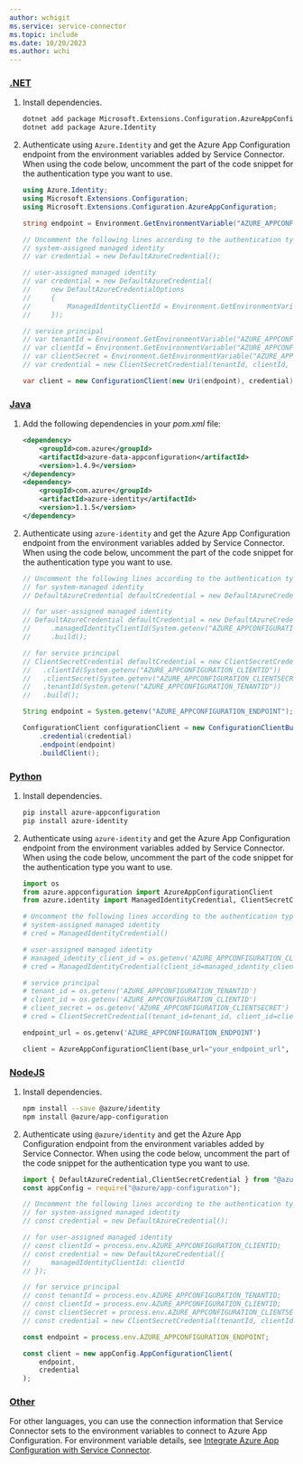 ```yaml
---
author: wchigit
ms.service: service-connector
ms.topic: include
ms.date: 10/20/2023
ms.author: wchi
---
```


### [.NET](#tab/dotnet)

1. Install dependencies.
    ```bash
    dotnet add package Microsoft.Extensions.Configuration.AzureAppConfiguration
    dotnet add package Azure.Identity
    ```
1. Authenticate using `Azure.Identity` and get the Azure App Configuration endpoint from the environment variables added by Service Connector. When using the code below, uncomment the part of the code snippet for the authentication type you want to use.
    
    ```csharp
    using Azure.Identity;
    using Microsoft.Extensions.Configuration;
    using Microsoft.Extensions.Configuration.AzureAppConfiguration;
    
    string endpoint = Environment.GetEnvironmentVariable("AZURE_APPCONFIGURATION_ENDPOINT");
    
    // Uncomment the following lines according to the authentication type.
    // system-assigned managed identity
    // var credential = new DefaultAzureCredential();
    
    // user-assigned managed identity
    // var credential = new DefaultAzureCredential(
    //     new DefaultAzureCredentialOptions
    //     {
    //         ManagedIdentityClientId = Environment.GetEnvironmentVariable("AZURE_APPCONFIGURATION_CLIENTID");
    //     });
    
    // service principal 
    // var tenantId = Environment.GetEnvironmentVariable("AZURE_APPCONFIGURATION_TENANTID");
    // var clientId = Environment.GetEnvironmentVariable("AZURE_APPCONFIGURATION_CLIENTID");
    // var clientSecret = Environment.GetEnvironmentVariable("AZURE_APPCONFIGURATION_CLIENTSECRET");
    // var credential = new ClientSecretCredential(tenantId, clientId, clientSecret);
    
    var client = new ConfigurationClient(new Uri(endpoint), credential);
    ```
    
### [Java](#tab/java)

1. Add the following dependencies in your *pom.xml* file:
    ```xml
    <dependency>
        <groupId>com.azure</groupId>
        <artifactId>azure-data-appconfiguration</artifactId>
        <version>1.4.9</version>
    </dependency>
    <dependency>
        <groupId>com.azure</groupId>
        <artifactId>azure-identity</artifactId>
        <version>1.1.5</version>
    </dependency>
    ```
1. Authenticate using `azure-identity` and get the Azure App Configuration endpoint from the environment variables added by Service Connector. When using the code below, uncomment the part of the code snippet for the authentication type you want to use.

    ```java
    // Uncomment the following lines according to the authentication type.
    // for system-managed identity
    // DefaultAzureCredential defaultCredential = new DefaultAzureCredentialBuilder().build();

    // for user-assigned managed identity
    // DefaultAzureCredential defaultCredential = new DefaultAzureCredentialBuilder()
    //     .managedIdentityClientId(System.getenv("AZURE_APPCONFIGURATION_CLIENTID"))
    //     .build();

    // for service principal
    // ClientSecretCredential defaultCredential = new ClientSecretCredentialBuilder()
    //   .clientId(System.getenv("AZURE_APPCONFIGURATION_CLIENTID"))
    //   .clientSecret(System.getenv("AZURE_APPCONFIGURATION_CLIENTSECRET"))
    //   .tenantId(System.getenv("AZURE_APPCONFIGURATION_TENANTID"))
    //   .build();
    
    String endpoint = System.getenv("AZURE_APPCONFIGURATION_ENDPOINT");

    ConfigurationClient configurationClient = new ConfigurationClientBuilder()
        .credential(credential)
        .endpoint(endpoint)
        .buildClient();
    ```

### [Python](#tab/python)

1. Install dependencies.
    ```bash
    pip install azure-appconfiguration
    pip install azure-identity
    ```
1. Authenticate using `azure-identity` and get the Azure App Configuration endpoint from the environment variables added by Service Connector. When using the code below, uncomment the part of the code snippet for the authentication type you want to use.
    ```python
    import os
    from azure.appconfiguration import AzureAppConfigurationClient
    from azure.identity import ManagedIdentityCredential, ClientSecretCredential
    
    # Uncomment the following lines according to the authentication type.
    # system-assigned managed identity
    # cred = ManagedIdentityCredential()
    
    # user-assigned managed identity
    # managed_identity_client_id = os.getenv('AZURE_APPCONFIGURATION_CLIENTID')
    # cred = ManagedIdentityCredential(client_id=managed_identity_client_id)
    
    # service principal
    # tenant_id = os.getenv('AZURE_APPCONFIGURATION_TENANTID')
    # client_id = os.getenv('AZURE_APPCONFIGURATION_CLIENTID')
    # client_secret = os.getenv('AZURE_APPCONFIGURATION_CLIENTSECRET')
    # cred = ClientSecretCredential(tenant_id=tenant_id, client_id=client_id, client_secret=client_secret)

    endpoint_url = os.getenv('AZURE_APPCONFIGURATION_ENDPOINT')

    client = AzureAppConfigurationClient(base_url="your_endpoint_url", credential=credential)
    ```

### [NodeJS](#tab/nodejs)

1. Install dependencies.
    ```bash
    npm install --save @azure/identity
    npm install @azure/app-configuration
    ```
1. Authenticate using `@azure/identity` and get the Azure App Configuration endpoint from the environment variables added by Service Connector. When using the code below, uncomment the part of the code snippet for the authentication type you want to use.
    
    ```javascript
    import { DefaultAzureCredential,ClientSecretCredential } from "@azure/identity";
    const appConfig = require("@azure/app-configuration");
    
    // Uncomment the following lines according to the authentication type.
    // for system-assigned managed identity
    // const credential = new DefaultAzureCredential();
    
    // for user-assigned managed identity
    // const clientId = process.env.AZURE_APPCONFIGURATION_CLIENTID;
    // const credential = new DefaultAzureCredential({
    //     managedIdentityClientId: clientId
    // });
    
    // for service principal
    // const tenantId = process.env.AZURE_APPCONFIGURATION_TENANTID;
    // const clientId = process.env.AZURE_APPCONFIGURATION_CLIENTID;
    // const clientSecret = process.env.AZURE_APPCONFIGURATION_CLIENTSECRET;
    // const credential = new ClientSecretCredential(tenantId, clientId, clientSecret);
    
    const endpoint = process.env.AZURE_APPCONFIGURATION_ENDPOINT;

    const client = new appConfig.AppConfigurationClient(
        endpoint,
        credential
    );
    ```

### [Other](#tab/none)
For other languages, you can use the connection information that Service Connector sets to the environment variables to connect to Azure App Configuration. For environment variable details, see [Integrate Azure App Configuration with Service Connector](../how-to-integrate-app-configuration.md).